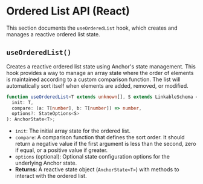 # Ordered List API (React)

This section documents the `useOrderedList` hook, which creates and manages a reactive ordered list state.

## `useOrderedList()`

Creates a reactive ordered list state using Anchor's state management. This hook provides a way to manage an array state where the order of elements is maintained according to a custom comparison function. The list will automatically sort itself when elements are added, removed, or modified.

```typescript
function useOrderedList<T extends unknown[], S extends LinkableSchema = LinkableSchema>(
  init: T,
  compare: (a: T[number], b: T[number]) => number,
  options?: StateOptions<S>
): AnchorState<T>;
```

- `init`: The initial array state for the ordered list.
- `compare`: A comparison function that defines the sort order. It should return a negative value if the first argument is less than the second, zero if equal, or a positive value if greater.
- `options` (optional): Optional state configuration options for the underlying Anchor state.
- **Returns**: A reactive state object (`AnchorState<T>`) with methods to interact with the ordered list.
